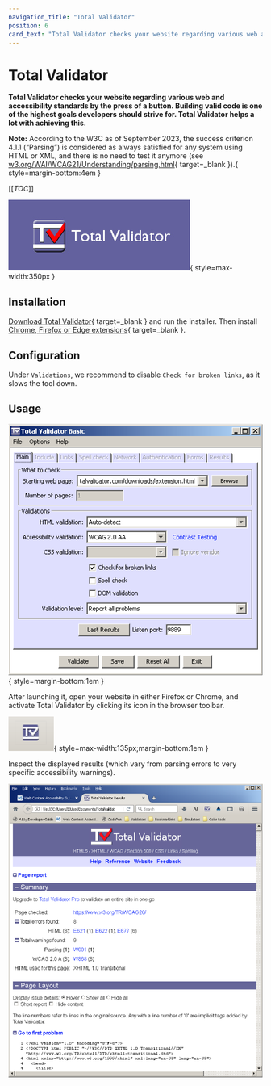 ```yaml
---
navigation_title: "Total Validator"
position: 6
card_text: "Total Validator checks your website regarding various web and accessibility standards."
---
```


# Total Validator

**Total Validator checks your website regarding various web and accessibility standards by the press of a button. Building valid code is one of the highest goals developers should strive for. Total Validator helps a lot with achieving this.**

**Note:** According to the W3C as of September 2023, the success criterion 4.1.1 (“Parsing”) is considered as always satisfied for any system using HTML or XML, and there is no need to test it anymore (see [w3.org/WAI/WCAG21/Understanding/parsing.html](https://www.w3.org/WAI/WCAG21/Understanding/parsing.html){ target=_blank }).{ style=margin-bottom:4em }

[[_TOC_]]

![Total Validator logo](_media/logo_total-validator.png){ style=max-width:350px }

## Installation

[Download Total Validator](https://www.totalvalidator.com/downloads/){ target=_blank } and run the installer. Then install [Chrome, Firefox or Edge extensions](https://www.totalvalidator.com/downloads/extension.html){ target=_blank }.

## Configuration

Under `Validations`, we recommend to disable `Check for broken links`, as it slows the tool down.

## Usage

![Total Validator window](_media/totalvalidator-window.png){ style=margin-bottom:1em }

After launching it, open your website in either Firefox or Chrome, and activate Total Validator by clicking its icon in the browser toolbar.

![Total Validator browser icon](_media/totalvalidator-browser-icon.png){ style=max-width:135px;margin-bottom:1em }

Inspect the displayed results (which vary from parsing errors to very specific accessibility warnings).

![Total Validator results](_media/totalvalidator-results.png)
